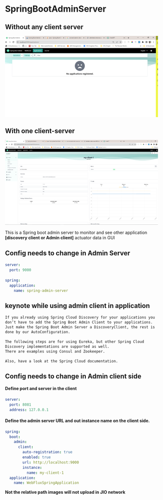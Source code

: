 # SpringBootAdminServer

## Without any client server
![Admin Server without any client GUI](Images/without_any_admin_client_server.png)

[comment]: <> (https://github.com/mabhisheksingh/SpringBootAdminServer/assets/87180842/3502c667-0dbe-46b7-b835-f6d1ab712134)

## With one client-server
![Admin Server with any client GUI](Images/without_a_single_admin_client.png)

[comment]: <> (https://github.com/mabhisheksingh/SpringBootAdminServer/assets/87180842/f7c74a2f-822f-4d1a-a446-dd6814be76c0)

This is a Spring boot admin server to monitor and see other application **[discovery client or Admin client]** actuator data in GUI

## Config needs to change in Admin Server
```yaml
server:
  port: 9000

spring:
  application:
    name: spring-admin-server
```

## keynote while using admin client  in application
```text
If you already using Spring Cloud Discovery for your applications you don’t have to add the Spring Boot Admin Client to your applications. 
Just make the Spring Boot Admin Server a DiscoveryClient, the rest is done by our AutoConfiguration.

The following steps are for using Eureka, but other Spring Cloud Discovery implementations are supported as well. 
There are examples using Consul and Zookeeper.

Also, have a look at the Spring Cloud documentation.
```

## Config needs to change in Admin client side
#### Define port and server in the client  
```yaml
server:
  port: 8081
  address: 127.0.0.1

```
#### Define the admin server URL and out instance name on the client side.
```yaml
spring:
  boot:
    admin:
      client:
        auto-registration: true
        enabled: true
        url: http://localhost:9000
        instance:
          name: my-client-1
  application:
    name: WebFluxSpringApplication

```

**Not the relative path images will not upload in JIO network**